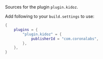 Sources for the plugin `plugin.kidoz`.

Add following to your `build.settings` to use:
```lua
{
    plugins = {
        "plugin.kidoz" = {
            publisherId = "com.coronalabs",
        },
    },
}
```
